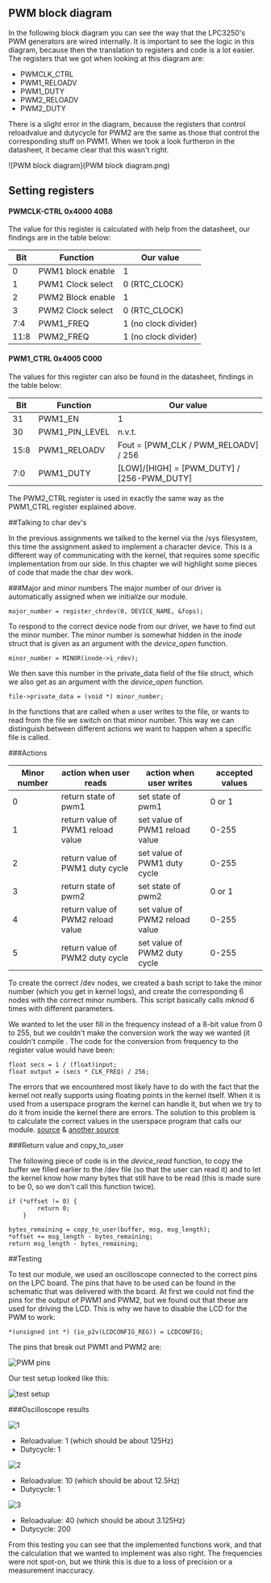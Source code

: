 ## PWM block diagram
In the following block diagram you can see the way that the LPC3250's PWM generators are wired internally. It is important to see the logic in this diagram, because then the translation to registers and code is a lot easier. The registers that we got when looking at this diagram are:

- PWMCLK_CTRL
- PWM1_RELOADV
- PWM1_DUTY
- PWM2_RELOADV
- PWM2_DUTY

There is a slight error in the diagram, because the registers that control reloadvalue and dutycycle for PWM2 are the same as those that control the corresponding stuff on PWM1. When we took a look furtheron in the datasheet, it became clear that this wasn't right. 

![PWM block diagram](PWM block diagram.png)



## Setting registers
#### PWMCLK-CTRL 0x4000 40B8

The value for this register is calculated with help from the datasheet, our findings are in the table below:

|**Bit**| 	**Function**|**Our value**|
|-------|---------------|--------------|
|0		|PWM1 block enable|	1|
|1		|PWM1 Clock select|	0 (RTC_CLOCK)|
|2		|PWM2 Block enable	|1|
|3		|PWM2 Clock select|	0 (RTC_CLOCK)|
|7:4	|	PWM1_FREQ| 1 (no clock divider)|
|11:8	|	PWM2_FREQ| 1 (no clock divider)|


#### PWM1_CTRL  0x4005 C000

The values for this register can also be found in the datasheet, findings in the table below:

|**Bit**|		**Function**|		**Our value**|
|-------|---------------|----------------|
|31|		PWM1_EN		|	1	|
|30	|	PWM1_PIN_LEVEL	|	n.v.t. | 
|15:8|		PWM1_RELOADV	|	Fout = [PWM_CLK / PWM_RELOADV] / 256|
|7:0	|	PWM1_DUTY	|	[LOW]/[HIGH] = [PWM_DUTY] / [256-PWM_DUTY]|
The PWM2_CTRL register is used in exactly the same way as the PWM1_CTRL register explained above.

##Talking to char dev's

In the previous assignments we talked to the kernel via the /sys filesystem, this time the assignment asked to implement a character device. This is a different way of communicating with the kernel, that requires some specific implementation from our side. In this chapter we will highlight some pieces of code that made the char dev work. 

###Major and minor numbers
The major number of our driver is automatically assigned when we initialize our module. 

```
major_number = register_chrdev(0, DEVICE_NAME, &fops);
```


To respond to the correct device node from our driver, we have to find out the minor number. The minor number is somewhat hidden in the *inode* struct that is given as an argument with the *device_open* function. 

```
minor_number = MINOR(inode->i_rdev);
```

We then save this number in the private_data field of the file struct, which we also get as an argument with the *device_open* function.

```
file->private_data = (void *) minor_number;
```

In the functions that are called when a user writes to the file, or wants to read from the file we switch on that minor number. This way we can distinguish between different actions we want to happen when a specific file is called. 

###Actions

|**Minor number**|**action when user reads**|**action when user writes**|**accepted values**|
|-----------|------------|-----------|-------|
|0| return state of pwm1| set state of pwm1| 0 or 1|
|1| return value of PWM1 reload value| set value of PWM1 reload value| 0-255|
|2| return value of PWM1 duty cycle| set value of PWM1 duty cycle|0-255|
|3| return state of pwm2| set state of pwm2| 0 or 1|
|4| return value of PWM2 reload value| set value of PWM2 reload value| 0-255|
|5| return value of PWM2 duty cycle| set value of PWM2 duty cycle| 0-255|

To create the correct /dev nodes, we created a bash script to take the minor number (which you get in kernel logs), and create the corresponding 6 nodes with the correct minor numbers. This script basically calls *mknod* 6 times with different parameters.

We wanted to let the user fill in the frequency instead of a 8-bit value from 0 to 255, but we couldn't make the conversion work the way we wanted (it couldn't compile . The code for the conversion from frequency to the register value would have been:

```
float secs = 1 / (float)input;
float output = (secs * CLK_FREQ) / 256;
```

The errors that we encountered most likely have to do with the fact that the kernel not really supports using floating points in the kernel itself. When it is used from a userspace program the kernel can handle it, but when we try to do it from inside the kernel there are errors. The solution to this problem is to calculate the correct values in the userspace program that calls our module.
[source](https://tapaswenipathak.wordpress.com/2014/11/27/faults-in-linux-saying-yes-to-floating-point-values/) & [another source](https://lists.gt.net/linux/kernel/820906)

###Return value and copy_to_user

The following piece of code is in the *device_read* function, to copy the buffer we filled earlier to the /dev file (so that the user can read it) and to let the kernel know how many bytes that still have to be read (this is made sure to be 0, so we don't call this function twice).

```
if (*offset != 0) {
        return 0;
    }
    
bytes_remaining = copy_to_user(buffer, msg, msg_length);
*offset += msg_length - bytes_remaining;
return msg_length - bytes_remaining;
```


##Testing

To test our module, we used an oscilloscope connected to the correct pins on the LPC board. The pins that have to be used can be found in the schematic that was delivered with the board. At first we could not find the pins for the output of PWM1 and PWM2, but we found out that these are used for driving the LCD. This is why we have to disable the LCD for the PWM to work:

```
*(unsigned int *) (io_p2v(LCDCONFIG_REG)) = LCDCONFIG;
```

The pins that break out PWM1 and PWM2 are:

![PWM pins](pwm_pins.png)

Our test setup looked like this:

![test setup](test_setup.jpg)

###Oscilloscope results

![1](scope_1.png)

- Reloadvalue: 1 (which should be about 125Hz)
- Dutycycle: 1

![2](scope_2.png)

- Reloadvalue: 10 (which should be about 12.5Hz)
- Dutycycle: 1

![3](scope_3.png)

- Reloadvalue: 40 (which should be about 3.125Hz)
- Dutycycle: 200

From this testing you can see that the implemented functions work, and that the calculation that we wanted to implement was also right. The frequencies were not spot-on, but we think this is due to a loss of precision or a measurement inaccuracy. 

